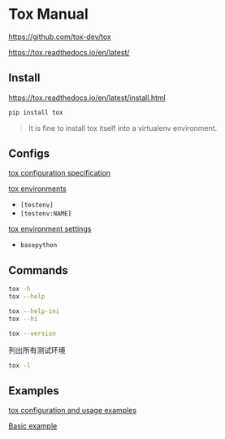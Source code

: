 # Tox Manual

<https://github.com/tox-dev/tox>

<https://tox.readthedocs.io/en/latest/>

## Install

<https://tox.readthedocs.io/en/latest/install.html>

```bash
pip install tox
```

> It is fine to install tox itself into a virtualenv environment.

## Configs

[tox configuration specification](https://tox.readthedocs.io/en/latest/config.html)

[tox environments](https://tox.readthedocs.io/en/latest/config.html#tox-environments)

- `[testenv]`
- `[testenv:NAME]`

[tox environment settings](https://tox.readthedocs.io/en/latest/config.html#tox-environment-settings)

- `basepython`

## Commands

```bash
tox -h
tox --help
```

```bash
tox --help-ini
tox --hi
```

```bash
tox --version
```

列出所有测试环境

```bash
tox -l
```

## Examples

[tox configuration and usage examples](https://tox.readthedocs.io/en/latest/examples.html)

[Basic example](https://tox.readthedocs.io/en/latest/index.html#basic-example)
